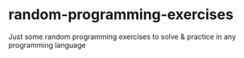 # random-programming-exercises
Just some random programming exercises to solve &amp; practice in any programming language
